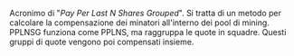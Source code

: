 Acronimo di "*Pay Per Last N Shares Grouped*". Si tratta di un metodo per calcolare la compensazione dei minatori all'interno dei pool di mining. PPLNSG funziona come PPLNS, ma raggruppa le quote in squadre. Questi gruppi di quote vengono poi compensati insieme.
